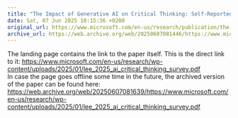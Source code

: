 ```yaml
---
title: "The Impact of Generative AI on Critical Thinking: Self-Reported Reductions in Cognitive Effort and Confidence Effects From a Survey of Knowledge Workers - Microsoft Research"
date: Sat, 07 Jun 2025 10:15:36 +0200
original_url: https://www.microsoft.com/en-us/research/publication/the-impact-of-generative-ai-on-critical-thinking-self-reported-reductions-in-cognitive-effort-and-confidence-effects-from-a-survey-of-knowledge-workers/
archive_url: https://web.archive.org/web/20250607081446/https://www.microsoft.com/en-us/research/publication/the-impact-of-generative-ai-on-critical-thinking-self-reported-reductions-in-cognitive-effort-and-confidence-effects-from-a-survey-of-knowledge-workers/
---
```

The landing page contains the link to the paper itself. This is the direct link to it: https://www.microsoft.com/en-us/research/wp-content/uploads/2025/01/lee_2025_ai_critical_thinking_survey.pdf  
In case the page goes offline some time in the future, the archived version of the paper can be found here: https://web.archive.org/web/20250607081639/https://www.microsoft.com/en-us/research/wp-content/uploads/2025/01/lee_2025_ai_critical_thinking_survey.pdf
